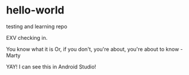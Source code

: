 # hello-world
testing and learning repo

EXV checking in. 

You know what it is
Or, if you don't, you're about, you're about to know 
    - Marty
    
    
YAY! I can see this in Android Studio!